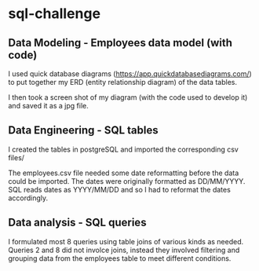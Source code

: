 # sql-challenge

## Data Modeling - Employees data model (with code)
I used quick database diagrams (https://app.quickdatabasediagrams.com/) to put together my ERD (entity relationship diagram) of the data tables.

I then took a screen shot of my diagram (with the code used to develop it) and saved it as a jpg file.

## Data Engineering - SQL tables
I created the tables in postgreSQL and imported the corresponding csv files/

The employees.csv file needed some date reformatting before the data could be imported. The dates were originally formatted as DD/MM/YYYY. SQL reads dates as YYYY/MM/DD and so I had to reformat the dates accordingly.

## Data analysis - SQL queries
I formulated most 8 queries using table joins of various kinds as needed. Queries 2 and 8 did not involce joins, instead they involved filtering and grouping data from the employees table to meet different conditions.
